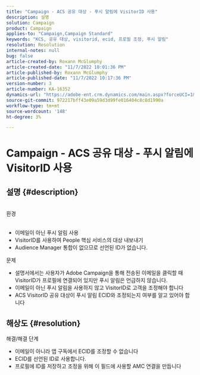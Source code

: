 ```yaml
---
title: "Campaign - ACS 공유 대상 - 푸시 알림에 VisitorID 사용"
description: 설명
solution: Campaign
product: Campaign
applies-to: "Campaign,Campaign Standard"
keywords: "KCS, 공유 대상, visitorid, ecid, 프로필 조정, 푸시 알림"
resolution: Resolution
internal-notes: null
bug: false
article-created-by: Roxann McGlumphy
article-created-date: "11/7/2022 10:01:36 PM"
article-published-by: Roxann McGlumphy
article-published-date: "11/7/2022 10:17:36 PM"
version-number: 3
article-number: KA-16352
dynamics-url: "https://adobe-ent.crm.dynamics.com/main.aspx?forceUCI=1&pagetype=entityrecord&etn=knowledgearticle&id=e453fbbe-e75e-ed11-9561-6045bd006704"
source-git-commit: 972217bff43e09a59d3d99fe016404c8c8d1990a
workflow-type: tm+mt
source-wordcount: '148'
ht-degree: 3%

---
```


# Campaign - ACS 공유 대상 - 푸시 알림에 VisitorID 사용

## 설명 {#description}

<br>환경<br><br>
- 이메일이 아닌 푸시 알림 사용
- VisitorID를 사용하여 People 핵심 서비스의 대상 내보내기
- Audience Manager 통합이 없으므로 선언된 ID가 없습니다.

문제
- 설명서에서는 사용자가 Adobe Campaign을 통해 전송된 이메일을 클릭할 때 VisitorID가 프로필에 연결되어 있지만 푸시 알림은 언급하지 않습니다.
- 이메일이 아닌 푸시 알림을 사용하지 않고 VisitorID로 고객을 조정해야 합니다
- ACS VisitorID 공유 대상이 푸시 알림 ECID와 조정되는지 여부를 알고 있어야 합니다







## 해상도 {#resolution}


해결/해결 단계

- 이메일이 아니라 앱 구독에서 ECID를 조정할 수 없습니다
- ECID를 선언된 ID로 사용합니다.
- 프로필에 ID를 저장하고 조정을 위해 이 필드에 사용할 AMC 연결을 만듭니다



